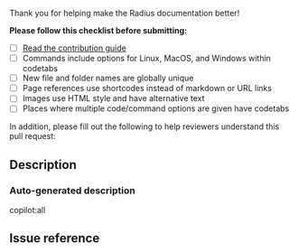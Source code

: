 Thank you for helping make the Radius documentation better!

**Please follow this checklist before submitting:**

- [ ] [Read the contribution guide](https://docs.radapp.io/community/contributing/docs/)
- [ ] Commands include options for Linux, MacOS, and Windows within codetabs
- [ ] New file and folder names are globally unique
- [ ] Page references use shortcodes instead of markdown or URL links
- [ ] Images use HTML style and have alternative text
- [ ] Places where multiple code/command options are given have codetabs

In addition, please fill out the following to help reviewers understand this pull request:

## Description

<!--Please explain the changes you've made-->

### Auto-generated description

copilot:all

## Issue reference

<!--
Please reference the docs or Radius issue that this pull request addresses:

Fixes: #[issue number]
or
Fixes: https://github.com/radius-project/radius/issues/[issue number]
-->
